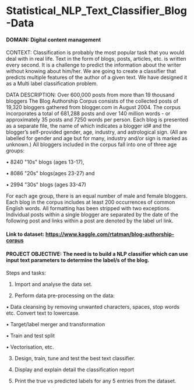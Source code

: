 # Statistical_NLP_Text_Classifier_Blog-Data


#### DOMAIN: Digital content management

CONTEXT: Classification is probably the most popular task that you would deal with in real life. Text in the form of blogs, posts, articles,
etc. is written every second. It is a challenge to predict the information about the writer without knowing about him/her. We are going to
create a classifier that predicts multiple features of the author of a given text. We have designed it as a Multi label classification problem.


DATA DESCRIPTION: Over 600,000 posts from more than 19 thousand bloggers The Blog Authorship Corpus consists of the collected
posts of 19,320 bloggers gathered from blogger.com in August 2004. The corpus incorporates a total of 681,288 posts and over 140 million
words - or approximately 35 posts and 7250 words per person. Each blog is presented as a separate file, the name of which indicates a
blogger id# and the blogger’s self-provided gender, age, industry, and astrological sign. (All are labelled for gender and age but for many,
industry and/or sign is marked as unknown.) All bloggers included in the corpus fall into one of three age groups:

• 8240 "10s" blogs (ages 13-17),

• 8086 "20s" blogs(ages 23-27) and

• 2994 "30s" blogs (ages 33-47)

For each age group, there is an equal number of male and female bloggers.
Each blog in the corpus includes at least 200 occurrences of common English words. All formatting has been stripped with two exceptions.
Individual posts within a single blogger are separated by the date of the following post and links within a post are denoted by the label url
link. 

#### Link to dataset: https://www.kaggle.com/rtatman/blog-authorship-corpus


#### PROJECT OBJECTIVE: The need is to build a NLP classifier which can use input text parameters to determine the label/s of the blog.

Steps and tasks:

1. Import and analyse the data set.


2. Perform data pre-processing on the data:


• Data cleansing by removing unwanted characters, spaces, stop words etc. Convert text to lowercase.

• Target/label merger and transformation

• Train and test split

• Vectorisation, etc.

3. Design, train, tune and test the best text classifier.


4. Display and explain detail the classification report


5. Print the true vs predicted labels for any 5 entries from the dataset.
